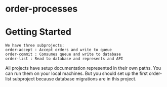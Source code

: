 # order-processes

# Getting Started 

    We have three subprojects:
    order-accept : Accept orders and write to queue
    order-commit : Comsumes queue and write to database
    order-list : Read to database and represents and API
    
  All projects have setup documentation represented in their own paths. You can run them on your local machines. But you should set up the first order-list subproject because database migrations are in this project.
